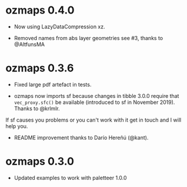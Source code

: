 # ozmaps 0.4.0

* Now using LazyDataCompression xz. 

* Removed names from abs layer geometries see #3, thanks to @AltfunsMA 

# ozmaps 0.3.6

* Fixed large pdf artefact in tests. 

* ozmaps now imports sf because changes in tibble 3.0.0 require that
`vec_proxy.sfc()` be available (introduced to sf in November 2019). Thanks to @krlmlr. 

If sf causes
you problems or you can't work with it get in touch and I will help you. 

* README improvement thanks to Darío Hereñú (@kant). 

# ozmaps 0.3.0

* Updated examples to work with paletteer 1.0.0
